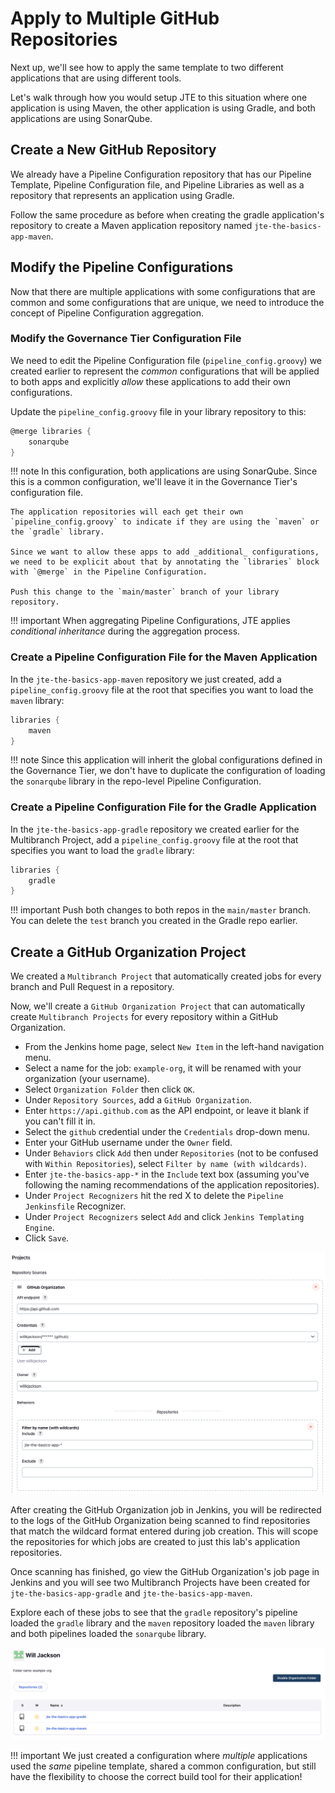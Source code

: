 # Apply to Multiple GitHub Repositories

Next up, we'll see how to apply the same template to two different applications that are using different tools.

Let's walk through how you would setup JTE to this situation where one application is using Maven, the other application is using Gradle, and both applications are using SonarQube.

## Create a New GitHub Repository

We already have a Pipeline Configuration repository that has our Pipeline Template, Pipeline Configuration file, and Pipeline Libraries as well as a repository that represents an application using Gradle.

Follow the same procedure as before when creating the gradle application's repository to create a Maven application repository named `jte-the-basics-app-maven`.

## Modify the Pipeline Configurations

Now that there are multiple applications with some configurations that are common and some configurations that are unique, we need to introduce the concept of Pipeline Configuration aggregation.

### Modify the Governance Tier Configuration File

We need to edit the Pipeline Configuration file (`pipeline_config.groovy`) we created earlier to represent the *common* configurations that will be applied to both apps and explicitly *allow* these applications to add their own configurations.

Update the `pipeline_config.groovy` file in your library repository to this:

``` groovy title="./pipeline-configuration/pipeline_config.groovy"
@merge libraries {
    sonarqube 
}
```

!!! note
    In this configuration, both applications are using SonarQube. Since this is a common configuration, we'll leave it in the Governance Tier's configuration file.

    The application repositories will each get their own `pipeline_config.groovy` to indicate if they are using the `maven` or the `gradle` library.

    Since we want to allow these apps to add _additional_ configurations, we need to be explicit about that by annotating the `libraries` block with `@merge` in the Pipeline Configuration.

    Push this change to the `main/master` branch of your library repository.

!!! important
    When aggregating Pipeline Configurations, JTE applies *conditional inheritance* during the aggregation process.

### Create a Pipeline Configuration File for the Maven Application

In the `jte-the-basics-app-maven` repository we just created, add a `pipeline_config.groovy` file at the root that specifies you want to load the `maven` library:

``` groovy title="jte-the-basics-app-maven/pipeline_config.groovy"
libraries {
    maven
}
```

!!! note
    Since this application will inherit the global configurations defined in the Governance Tier, we don't have to duplicate the configuration of loading the `sonarqube` library in the repo-level Pipeline Configuration.

### Create a Pipeline Configuration File for the Gradle Application

In the `jte-the-basics-app-gradle` repository we created earlier for the Multibranch Project, add a `pipeline_config.groovy` file at the root that specifies you want to load the `gradle` library:

``` groovy title="jte-the-basics-app-gradle/pipeline_config.groovy"
libraries {
    gradle
}
```

!!! important
    Push both changes to both repos in the `main/master` branch. You can delete the `test` branch you created in the Gradle repo earlier.

## Create a GitHub Organization Project

We created a `Multibranch Project` that automatically created jobs for every branch and Pull Request in a repository.

Now, we'll create a `GitHub Organization Project` that can automatically create `Multibranch Projects` for every repository within a GitHub Organization.

* From the Jenkins home page, select `New Item` in the left-hand navigation menu.
* Select a name for the job: `example-org`, it will be renamed with your organization (your username).
* Select `Organization Folder` then click `OK`.
* Under `Repository Sources`, add a `GitHub Organization`.
* Enter `https://api.github.com` as the API endpoint, or leave it blank if you can't fill it in.
* Select the `github` credential under the `Credentials` drop-down menu.
* Enter your GitHub username under the `Owner` field.
* Under `Behaviors` click `Add` then under `Repositories` (not to be confused with `Within Repositories`), select `Filter by name (with wildcards)`.
* Enter `jte-the-basics-app-*` in the `Include` text box (assuming you've following the naming recommendations of the application repositories).
* Under `Project Recognizers` hit the red X to delete the `Pipeline Jenkinsfile` Recognizer.
* Under `Project Recognizers` select `Add` and click `Jenkins Templating Engine`.
* Click `Save`.

![JTE Organization Config](./images/jte_org_config.png)

After creating the GitHub Organization job in Jenkins, you will be redirected to the logs of the GitHub Organization being scanned to find repositories that match the wildcard format entered during job creation. This will scope the repositories for which jobs are created to just this lab's application repositories.

Once scanning has finished, go view the GitHub Organization's job page in Jenkins and you will see two Multibranch Projects have been created for `jte-the-basics-app-gradle` and `jte-the-basics-app-maven`.

Explore each of these jobs to see that the `gradle` repository's pipeline loaded the `gradle` library and the `maven` repository loaded the `maven` library and both pipelines loaded the `sonarqube` library.

![JTE Organization Jobs List](./images/jte_org_jobs.png)

!!! important
    We just created a configuration where *multiple* applications used the *same* pipeline template, shared a common configuration, but still have the flexibility to choose the correct build tool for their application!
